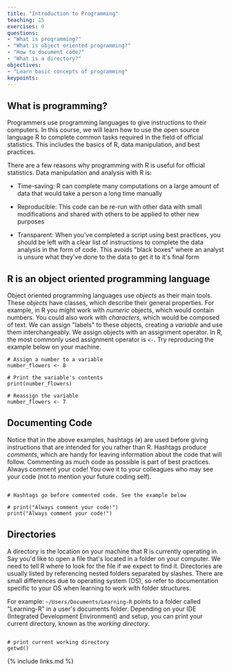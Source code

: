 ```yaml
---
title: "Introduction to Programming"
teaching: 15
exercises: 0
questions:
- "What is programming?"
- "What is object oriented programming?"
- "How to document code?"
- "What is a directory?"
objectives:
- "Learn basic concepts of programming"
keypoints:
---
```


## What is programming?

Programmers use programming languages to give instructions to their computers. In this course, we will learn how to use the open source language R to complete common tasks required in the field of official statistics. This includes the basics of R, data manipulation, and best practices. 

There are a few reasons why programming with R is useful for official statistics. Data manipulation and analysis with R is:

* Time-saving: R can complete many computations on a large amount of data that would take a person a long time manually

* Reproducible: This code can be re-run with other data with small modifications and shared with others to be applied to other new purposes

* Transparent: When you've completed a script using best practices, you should be left with a clear list of instructions to complete the data analysis in the form of code. This avoids "black boxes" where an analyst is unsure what they've done to the data to get it to it's final form


## R is an object oriented programming language

Object oriented programming languages use *objects* as their main tools. These *objects* have classes, which describe their general properties. For example, in R you might work with *numeric* objects, which would contain numbers. You could also work with *characters*, which would be composed of text. We can assign "labels" to these objects, creating a *variable* and use them interchangeably. We assign objects with an assignment operator. In R, the most commonly used assignment operator is `<-`. Try reproducing the example below on your machine. 

```{r, echo=FALSE}
# Assign a number to a variable
number_flowers <- 8

# Print the variable's contents
print(number_flowers)

# Reassign the variable
number_flowers <- 7
```

## Documenting Code

Notice that in the above examples, hashtags (`#`) are used before giving instructions that are intended for you rather than R. Hashtags produce *comments*, which are handy for leaving information about the code that will follow. Commenting as much code as possible is part of best practices. Always comment your code! You owe it to your colleagues who may see your code (not to mention your future coding self).

```{r, echo=FALSE}

# Hashtags go before commented code. See the example below

# print("Always comment your code!")
print("Always comment your code!")

```

## Directories

A directory is the location on your machine that R is currently operating in. Say you'd like to open a file that's located in a folder on your computer. We need to tell R where to look for the file if we expect to find it. Directories are usually listed by referencing nested folders separated by slashes. There are small differences due to operating system (OS), so refer to documentation specific to your OS when learning to work with folder structures. 

For example: `~/Users/Documents/Learning-R` points to a folder called "Learning-R" in a user's documents folder. Depending on your IDE (Integrated Development Environment) and setup, you can print your current directory, known as the *working directory*. 


```{r, echo=FALSE}

# print current working directory 
getwd()

```


{% include links.md %}


